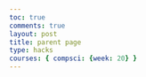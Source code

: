 ```yaml
---
toc: true
comments: true
layout: post
title: parent page
type: hacks
courses: { compsci: {week: 20} }
---
```




<html lang="en">
<head>
    <meta charset="UTF-8">
    <meta http-equiv="X-UA-Compatible" content="IE=edge">
    <meta name="viewport" content="width=device-width, initial-scale=1.0">
    <title>Cookie Check and Webpage Loader</title>
    <script>
        function checkCookiesEnabled() {
    
            return navigator.cookieEnabled;
        }

        function loadContent() {
            if (checkCookiesEnabled()) {
                // Cookies are enabled, load the iframe
                document.getElementById("main-content").innerHTML = '<iframe src="https://drishyamody.github.io/Frontend/weather" width="100%" height="600px" style="border:none;"></iframe>';
            } else {
                // Cookies are not enabled, display error message
                document.getElementById("main-content").textContent = "403 Forbidden: Cookies are not enabled in your browser.";
            }
        }
    </script>
</head>
<body onload="loadContent()">
    <div id="main-content">
        <!-- Content will be loaded here based on cookie check -->
    </div>
</body>
</html>